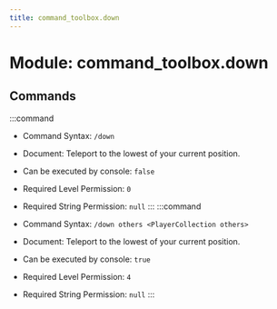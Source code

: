 ```yaml
---
title: command_toolbox.down
---
```



# Module: command_toolbox.down

## Commands
:::command
- Command Syntax: `/down`
- Document:   Teleport to the lowest of your current position.


- Can be executed by console: `false`
- Required Level Permission: `0`
- Required String Permission: `null`
:::
:::command
- Command Syntax: `/down others <PlayerCollection others>`
- Document:   Teleport to the lowest of your current position.


- Can be executed by console: `true`
- Required Level Permission: `4`
- Required String Permission: `null`
:::
